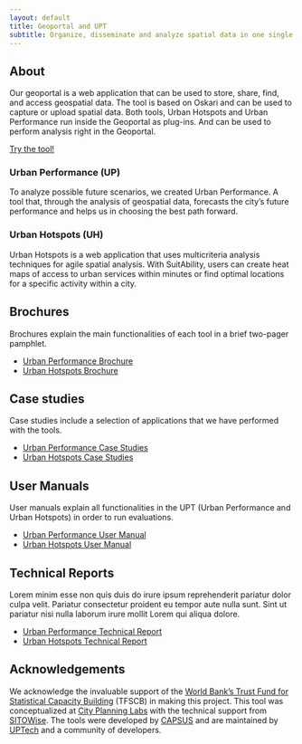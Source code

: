 ```yaml
---
layout: default
title: Geoportal and UPT
subtitle: Organize, disseminate and analyze spatial data in one single platform
---
```


## About
Our geoportal is a web application that can be used to store, share, find, and access geospatial data. The tool is based on Oskari and can be used to capture or upload spatial data. Both tools, Urban Hotspots and Urban Performance run inside the Geoportal as plug-ins. And can be used to perform analysis right in the Geoportal.

[Try the tool!](https://geoportal.up.technology/)

### Urban Performance (UP)
To analyze possible future scenarios, we created Urban Performance. A tool that, through the analysis of geospatial data, forecasts the city’s future performance and helps us in choosing the best path forward.

### Urban Hotspots (UH)
Urban Hotspots is a web application that uses multicriteria analysis techniques for agile spatial analysis. With SuitAbility, users can create heat maps of access to urban services within minutes or find optimal locations for a specific activity within a city.

## Brochures
Brochures explain the main functionalities of each tool in a brief two-pager pamphlet.

- [Urban Performance Brochure](https://docs.google.com/presentation/d/1W3P2omEH0BLknAmIoOjzQ9CIpcvRs4Rzyiy2oSEgPXs/edit?usp=sharing)
- [Urban Hotspots Brochure](https://docs.google.com/presentation/d/1gm4WqyC7v4-751Ste9Z-QJFxBdbK_HCLYpUsy1Hneow/edit?usp=sharing)

## Case studies
Case studies include a selection of applications that we have performed with the tools. 

- [Urban Performance Case Studies](https://docs.google.com/presentation/d/15FQg1fB_zvumSGDQIpIjdsUd4ggfgEwLYIOiS-cVuT0/edit?usp=sharing)
- [Urban Hotspots Case Studies](https://docs.google.com/presentation/d/1O4vFoBq8HScmapyzQW2RC_ByoKkH13zWtYlxOlPXTao/edit?usp=sharing)


## User Manuals
User manuals explain all functionalities in the UPT (Urban Performance and Urban Hotspots) in order to run evaluations.

- [Urban Performance User Manual](https://docs.google.com/presentation/d/1LwSLb1EQ5nnD2VsfoCCQF8TxikawxPhy_TcnHFMJBXo/edit?usp=sharing)
- [Urban Hotspots User Manual](https://docs.google.com/presentation/d/1p9jV-2iazFLt008jcqiKdYFSwcVG8X3584qz-TTIQn8/edit?usp=sharing)

## Technical Reports
Lorem minim esse non quis duis do irure ipsum reprehenderit pariatur dolor culpa velit. Pariatur consectetur proident eu tempor aute nulla sunt. Sint ut pariatur nisi nulla laborum irure mollit Lorem qui aliqua dolore.
- [Urban Performance Technical Report](https://docs.google.com/document/d/1s7rbMYS9IeCAe0-czNFMmqcvKsPsEwMZ9UyeD8zutj4/edit?usp=sharing)
- [Urban Hotspots Technical Report](https://docs.google.com/document/d/1ubap76t2L5B_Qe3e2VJaShzqd1lbPlDX2Tm1dly6R-c/edit?usp=sharing)

## Acknowledgements
We acknowledge the invaluable support of the [World Bank’s Trust Fund for Statistical Capacity Building](https://worldbank.org/) (TFSCB) in making this project. This tool was conceptualized at [City Planning Labs](https://collaboration.worldbank.org/content/sites/collaboration-for-development/en/groups/city-planning-labs.html) with the technical support from [SITOWise](https://www.sitowise.com/en). The tools were developed by [CAPSUS](http://capsus.mx/) and are maintained by [UPTech](http://up.technology/) and a community of developers.
